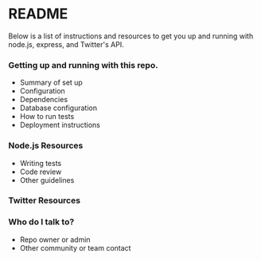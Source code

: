 # README #

Below is a list of instructions and resources to get you up and running with node.js, express, and Twitter's API.

### Getting up and running with this repo. ###

* Summary of set up
* Configuration
* Dependencies
* Database configuration
* How to run tests
* Deployment instructions

### Node.js Resources ###

* Writing tests
* Code review
* Other guidelines

### Twitter Resources ###

### Who do I talk to? ###

* Repo owner or admin
* Other community or team contact